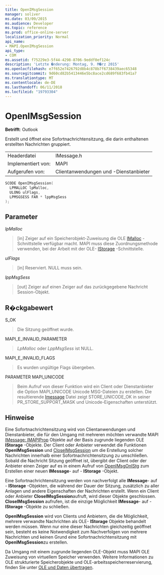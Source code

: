 ```yaml
---
title: OpenIMsgSession
manager: soliver
ms.date: 03/09/2015
ms.audience: Developer
ms.topic: reference
ms.prod: office-online-server
localization_priority: Normal
api_name:
- MAPI.OpenIMsgSession
api_type:
- COM
ms.assetid: f75229e3-5f44-4298-8706-9eddf0ef124c
description: 'Letzte �nderung: Montag, 9. M�rz 2015'
ms.openlocfilehash: e7f652e7426792d8b4c878b7f6738439aec65348
ms.sourcegitcommit: 9d60cd82b5413446e5bc8ace2cd689f683fb41a7
ms.translationtype: MT
ms.contentlocale: de-DE
ms.lasthandoff: 06/11/2018
ms.locfileid: "19793304"
---
```

# <a name="openimsgsession"></a>OpenIMsgSession

  
  
**Betrifft**: Outlook 
  
Erstellt und öffnet eine Sofortnachrichtensitzung, die darin enthaltenen erstellten Nachrichten gruppiert. 
  
|||
|:-----|:-----|
|Headerdatei  <br/> |IMessage.h  <br/> |
|Implementiert von:  <br/> |MAPI  <br/> |
|Aufgerufen von:  <br/> |Clientanwendungen und -Dienstanbieter  <br/> |
   
```cpp
SCODE OpenIMsgSession(
  LPMALLOC lpMalloc,
  ULONG ulFlags,
  LPMSGSESS FAR * lppMsgSess
);
```

## <a name="parameters"></a>Parameter

 _lpMalloc_
  
> [in] Zeiger auf ein Speicherobjekt-Zuweisung die OLE [IMalloc](http://msdn.microsoft.com/library/047f281e-2665-4d6d-9a0b-918cd3339447%28Office.15%29.aspx) -Schnittstelle verfügbar macht. MAPI muss diese Zuordnungsmethode verwenden, bei der Arbeit mit der OLE- [IStorage](http://msdn.microsoft.com/library/stg.istorage%28Office.15%29.aspx) -Schnittstelle. 
    
 _ulFlags_
  
> [in] Reserviert. NULL muss sein. 
    
 _lppMsgSess_
  
> [out] Zeiger auf einen Zeiger auf das zurückgegebene Nachricht Session-Objekt.
    
## <a name="return-value"></a>R�ckgabewert

S_OK
  
> Die Sitzung geöffnet wurde.
    
MAPI_E_INVALID_PARAMETER
  
>  _LpMalloc_ oder _LppMsgSess_ ist NULL. 
    
MAPI_E_INVALID_FLAGS
  
> Es wurden ungültige Flags übergeben.
    
PARAMETER MAPI_UNICODE
  
> Beim Aufruf von dieser Funktion wird ein Client oder Dienstanbieter die Option MAPI_UNICODE Unicode MSG-Dateien zu erstellen. Die resultierende [Imessage](imessageimapiprop.md) Datei zeigt STORE_UNICODE_OK in seiner PR_STORE_SUPPORT_MASK und Unicode-Eigenschaften unterstützt. 
    
## <a name="remarks"></a>Hinweise

Eine Sofortnachrichtensitzung wird von Clientanwendungen und Dienstanbieter, die für den Umgang mit mehreren möchten verwandte MAPI [IMessage: IMAPIProp](imessageimapiprop.md) Objekte auf der Basis zugrunde liegenden OLE **IStorage** -Objekte. Der Client oder Anbieter verwendet die Funktionen **OpenIMsgSession** und [CloseIMsgSession](closeimsgsession.md) um die Erstellung solcher Nachrichten innerhalb einer Sofortnachrichtensitzung zu umschließen. Sobald die Nachricht Sitzung geöffnet ist, übergibt der Client oder der Anbieter einen Zeiger auf es in einem Aufruf von [OpenIMsgOnIStg](openimsgonistg.md) zum Erstellen einer neuen **IMessage**- auf - **IStorage** -Objekt. 
  
Eine Sofortnachrichtensitzung werden von nachverfolgt alle **IMessage**- auf - **IStorage** -Objekten, die während der Dauer der Sitzung, zusätzlich zu aller Anlagen und andere Eigenschaften der Nachrichten erstellt. Wenn ein Client oder Anbieter **CloseIMsgSession**aufruft, wird dieser Objekte geschlossen. **CloseIMsgSession** aufrufen, ist die einzige Möglichkeit **IMessage**- auf - **IStorage** -Objekte zu schließen. 
  
 **OpenIMsgSession** wird von Clients und Anbietern, die die Möglichkeit, mehrere verwandte Nachrichten als OLE- **IStorage** Objekte behandelt werden müssen. Wenn nur eine dieser Nachrichten gleichzeitig geöffnet sein, besteht es keine Notwendigkeit zum Nachverfolgen von mehrere Nachrichten und keinen Grund eine Sofortnachrichtensitzung mit **OpenIMsgSession**zu erstellen. 
  
Da Umgang mit einem zugrunde liegenden OLE-Objekt muss MAPI OLE Zuweisung von virtuellem Speicher verwenden. Weitere Informationen zu OLE strukturierte Speicherobjekte und OLE-arbeitsspeicherreservierung, finden Sie unter [OLE und Daten übertragen](http://msdn.microsoft.com/library/d4a57956-37ba-44ca-8efc-bf617ad5e77b.aspx). 
  

